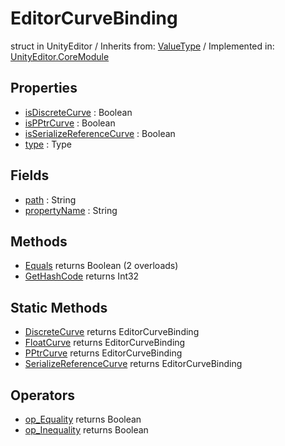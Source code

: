 # EditorCurveBinding
struct in UnityEditor
 / Inherits from: <a href="https://docs.unity3d.com/6000.0/Documentation/ScriptReference/ValueType.html" target="_blank">ValueType</a> / Implemented in: <a href="https://docs.unity3d.com/6000.0/Documentation/ScriptReference/UnityEditor.CoreModule.html" target="_blank">UnityEditor.CoreModule</a>
## Properties
- <a href="https://docs.unity3d.com/6000.0/Documentation/ScriptReference/EditorCurveBinding-isDiscreteCurve.html" target="_blank">isDiscreteCurve</a> : Boolean
- <a href="https://docs.unity3d.com/6000.0/Documentation/ScriptReference/EditorCurveBinding-isPPtrCurve.html" target="_blank">isPPtrCurve</a> : Boolean
- <a href="https://docs.unity3d.com/6000.0/Documentation/ScriptReference/EditorCurveBinding-isSerializeReferenceCurve.html" target="_blank">isSerializeReferenceCurve</a> : Boolean
- <a href="https://docs.unity3d.com/6000.0/Documentation/ScriptReference/EditorCurveBinding-type.html" target="_blank">type</a> : Type
## Fields
- <a href="https://docs.unity3d.com/6000.0/Documentation/ScriptReference/EditorCurveBinding-path.html" target="_blank">path</a> : String
- <a href="https://docs.unity3d.com/6000.0/Documentation/ScriptReference/EditorCurveBinding-propertyName.html" target="_blank">propertyName</a> : String
## Methods
- <a href="https://docs.unity3d.com/6000.0/Documentation/ScriptReference/EditorCurveBinding.Equals.html" target="_blank">Equals</a> returns Boolean (2 overloads)
- <a href="https://docs.unity3d.com/6000.0/Documentation/ScriptReference/EditorCurveBinding.GetHashCode.html" target="_blank">GetHashCode</a> returns Int32
## Static Methods
- <a href="https://docs.unity3d.com/6000.0/Documentation/ScriptReference/EditorCurveBinding.DiscreteCurve.html" target="_blank">DiscreteCurve</a> returns EditorCurveBinding
- <a href="https://docs.unity3d.com/6000.0/Documentation/ScriptReference/EditorCurveBinding.FloatCurve.html" target="_blank">FloatCurve</a> returns EditorCurveBinding
- <a href="https://docs.unity3d.com/6000.0/Documentation/ScriptReference/EditorCurveBinding.PPtrCurve.html" target="_blank">PPtrCurve</a> returns EditorCurveBinding
- <a href="https://docs.unity3d.com/6000.0/Documentation/ScriptReference/EditorCurveBinding.SerializeReferenceCurve.html" target="_blank">SerializeReferenceCurve</a> returns EditorCurveBinding
## Operators
- <a href="https://docs.unity3d.com/6000.0/Documentation/ScriptReference/EditorCurveBinding.op_Equality.html" target="_blank">op_Equality</a> returns Boolean
- <a href="https://docs.unity3d.com/6000.0/Documentation/ScriptReference/EditorCurveBinding.op_Inequality.html" target="_blank">op_Inequality</a> returns Boolean
